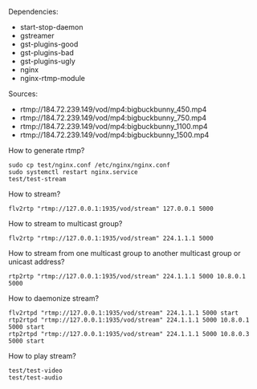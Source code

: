 Dependencies:

* start-stop-daemon
* gstreamer
* gst-plugins-good
* gst-plugins-bad
* gst-plugins-ugly
* nginx
* nginx-rtmp-module

Sources:

* rtmp://184.72.239.149/vod/mp4:bigbuckbunny_450.mp4
* rtmp://184.72.239.149/vod/mp4:bigbuckbunny_750.mp4
* rtmp://184.72.239.149/vod/mp4:bigbuckbunny_1100.mp4
* rtmp://184.72.239.149/vod/mp4:bigbuckbunny_1500.mp4

How to generate rtmp?

    sudo cp test/nginx.conf /etc/nginx/nginx.conf
    sudo systemctl restart nginx.service
    test/test-stream

How to stream?

    flv2rtp "rtmp://127.0.0.1:1935/vod/stream" 127.0.0.1 5000

How to stream to multicast group?

    flv2rtp "rtmp://127.0.0.1:1935/vod/stream" 224.1.1.1 5000

How to stream from one multicast group to another multicast group or unicast address?

    rtp2rtp "rtmp://127.0.0.1:1935/vod/stream" 224.1.1.1 5000 10.8.0.1 5000

How to daemonize stream?

    flv2rtpd "rtmp://127.0.0.1:1935/vod/stream" 224.1.1.1 5000 start
    rtp2rtpd "rtmp://127.0.0.1:1935/vod/stream" 224.1.1.1 5000 10.8.0.1 5000 start
    rtp2rtpd "rtmp://127.0.0.1:1935/vod/stream" 224.1.1.1 5000 10.8.0.3 5000 start

How to play stream?

    test/test-video
    test/test-audio
